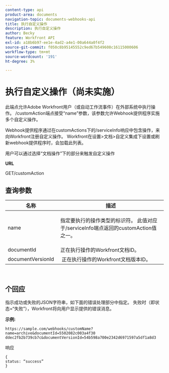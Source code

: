 ```yaml
---
content-type: api
product-area: documents
navigation-topic: documents-webhooks-api
title: 执行自定义操作
description: 执行自定义操作
author: Becky
feature: Workfront API
exl-id: a18b6b97-ee1e-4ad2-a4e1-00a644a0f4f2
source-git-commit: f050c8b95145552c9ed67b549608c16115000606
workflow-type: tm+mt
source-wordcount: '191'
ht-degree: 3%

---
```



# 执行自定义操作（尚未实施）

此端点允许Adobe Workfront用户（或自动工作流事件）在外部系统中执行操作。 /customAction端点接受“name”参数，该参数允许Webhook提供程序实施多个自定义操作。

Webhook提供程序通过在customActions下的/serviceInfo响应中包含操作，来向Workfront注册自定义操作。 Workfront在设置>文档>自定义集成下设置或刷新webhook提供程序时，会加载此列表。

用户可以通过选择“文档操作”下的部分来触发自定义操作

**URL**

GET/customAction

## 查询参数

<table style="table-layout:auto"> 
 <col> 
 <col> 
 <thead> 
  <tr> 
   <th>名称 </th> 
   <th>描述</th> 
  </tr> 
 </thead> 
 <tbody> 
  <tr> 
   <td> <p>name</p> </td> 
   <td> <p>指定要执行的操作类型的标识符。 此值对应于/serviceInfo端点返回的customAction值之一。</p> </td> 
  </tr> 
  <tr> 
   <td>documentId </td> 
   <td>正在执行操作的Workfront文档ID。</td> 
  </tr> 
  <tr> 
   <td>documentVersionId </td> 
   <td> 正在执行操作的Workfront文档版本ID。</td> 
  </tr> 
 </tbody> 
</table>

 

## 个回应

指示成功或失败的JSON字符串，如下面的错误处理部分中指定。 失败时（即状态=“失败”），Workfront将向用户显示提供的错误消息。

**示例:**

```
https://sample.com/webhooks/customName?name=archive&documentId=5502082c003a4f30 ddec2fb2b739cb7c&documentVersionId=54b598a700e2342d6971597a5df1a8d3
```

响应

```
{
status: “success”
}
```
